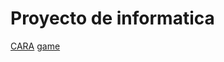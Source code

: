 # Proyecto de informatica
[CARA](https://Garlor.github.io/falla/)
[game](https://GarLor.github.io/game/)
